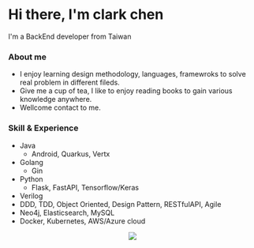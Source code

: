 # Hi there, I'm clark chen
I'm a BackEnd developer from Taiwan

### About me
* I enjoy learning design methodology, languages, framewroks to solve real problem in different fileds.
* Give me a cup of tea, I like to enjoy reading books to gain various knowledge anywhere.
* Wellcome contact to me.


### Skill & Experience
* Java
  * Android, Quarkus, Vertx
* Golang
  * Gin 
* Python
  * Flask, FastAPI, Tensorflow/Keras 
* Verilog
* DDD, TDD, Object Oriented, Design Pattern, RESTfulAPI, Agile
* Neo4j, Elasticsearch, MySQL
* Docker, Kubernetes, AWS/Azure cloud

<p align="center">
<a href="https://github.com/clarkwtc/clarkwtc"><img align="center" src="https://github-readme-stats.vercel.app/api/top-langs/?username=clarkwtc&layout=compact&theme=buefy&hide_border=true" /></a>
</p>
